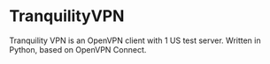 # TranquilityVPN
Tranquility VPN is an OpenVPN client with 1 US test server. Written in Python, based on OpenVPN Connect.
